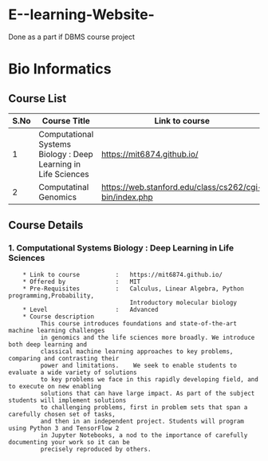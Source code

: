 # E--learning-Website-
Done as a part if DBMS course project

<!-- For bioinformatics we will be following stanford courses.

https://web.stanford.edu/class/cs262/cgi-bin/index.php

https://web.stanford.edu/class/cs273a/cgi-bin/ -->

# Bio Informatics   

## Course List
S.No | Course Title | Link to course
------------ | ------------- | ---------
1 | Computational Systems Biology : Deep Learning in Life Sciences | https://mit6874.github.io/ 
2 | Computatinal Genomics | https://web.stanford.edu/class/cs262/cgi-bin/index.php


## Course Details
### 1. Computational Systems Biology : Deep Learning in Life Sciences
        * Link to course          :   https://mit6874.github.io/ 
        * Offered by              :   MIT 
        * Pre-Requisites          :   Calculus, Linear Algebra, Python programming,Probability,   
                                      Introductory molecular biology
        * Level                   :   Advanced
        * Course description 
             This course introduces foundations and state-of-the-art machine learning challenges    
             in genomics and the life sciences more broadly. We introduce both deep learning and    
             classical machine learning approaches to key problems, comparing and contrasting their   
             power and limitations.    We seek to enable students to evaluate a wide variety of solutions   
             to key problems we face in this rapidly developing field, and to execute on new enabling    
             solutions that can have large impact. As part of the subject students will implement solutions    
             to challenging problems, first in problem sets that span a carefully chosen set of tasks,    
             and then in an independent project. Students will program using Python 3 and TensorFlow 2    
             in Jupyter Notebooks, a nod to the importance of carefully documenting your work so it can be   
             precisely reproduced by others.




